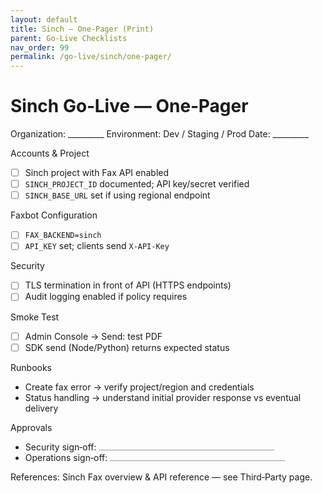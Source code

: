 ```yaml
---
layout: default
title: Sinch — One‑Pager (Print)
parent: Go‑Live Checklists
nav_order: 99
permalink: /go-live/sinch/one-pager/
---
```


<style>
@media print {
  .side-bar, .site-nav, .site-header, .page-header, .page-footer, .search, nav { display: none !important; }
  .main-content { margin: 0 !important; padding: 0 !important; }
}
.sig-line { border-bottom: 1px solid #999; display: inline-block; min-width: 280px; }
</style>

# Sinch Go‑Live — One‑Pager

Organization: _________  Environment: Dev / Staging / Prod  Date: _________

Accounts & Project
- [ ] Sinch project with Fax API enabled
- [ ] `SINCH_PROJECT_ID` documented; API key/secret verified
- [ ] `SINCH_BASE_URL` set if using regional endpoint

Faxbot Configuration
- [ ] `FAX_BACKEND=sinch`
- [ ] `API_KEY` set; clients send `X-API-Key`

Security
- [ ] TLS termination in front of API (HTTPS endpoints)
- [ ] Audit logging enabled if policy requires

Smoke Test
- [ ] Admin Console → Send: test PDF
- [ ] SDK send (Node/Python) returns expected status

Runbooks
- Create fax error → verify project/region and credentials
- Status handling → understand initial provider response vs eventual delivery

Approvals
- Security sign‑off: <span class="sig-line"></span>
- Operations sign‑off: <span class="sig-line"></span>

References: Sinch Fax overview & API reference — see Third‑Party page.

